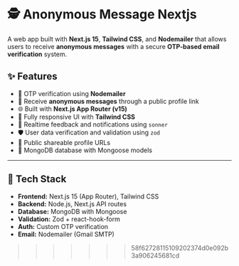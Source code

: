  
# 🕵️ Anonymous Message Nextjs

A web app built with **Next.js 15**, **Tailwind CSS**, and **Nodemailer** that allows users to receive **anonymous messages** with a secure **OTP-based email verification** system.

## ✨ Features

- 🔐 OTP verification using **Nodemailer**
- 💬 Receive **anonymous messages** through a public profile link
- 🌐 Built with **Next.js App Router (v15)**
- 🎨 Fully responsive UI with **Tailwind CSS**
- 🔄 Realtime feedback and notifications using `sonner`
- 🛡️ User data verification and validation using `zod`
- 🔗 Public shareable profile URLs
- 📁 MongoDB database with Mongoose models

---
 

## 🚀 Tech Stack

- **Frontend:** Next.js 15 (App Router), Tailwind CSS
- **Backend:** Node.js, Next.js API routes
- **Database:** MongoDB with Mongoose
- **Validation:** Zod + react-hook-form
- **Auth:** Custom OTP verification
- **Email:** Nodemailer (Gmail SMTP)

 
>>>>>>> 58f62728115109202374d0e092b3a906245681cd
